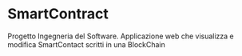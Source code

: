 # SmartContract
Progetto Ingegneria del Software. Applicazione web che visualizza e modifica SmartContact scritti in una BlockChain

